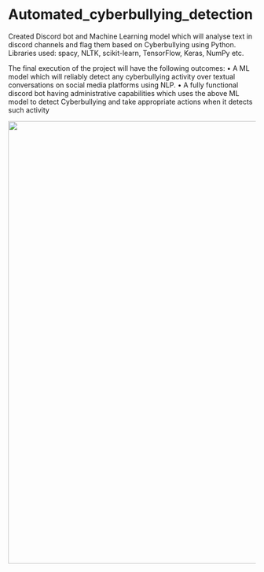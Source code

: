 # Automated_cyberbullying_detection

Created Discord bot and Machine Learning model which will analyse text in discord channels and flag them based on Cyberbullying using Python. Libraries used: spacy, NLTK, scikit-learn, TensorFlow, Keras, NumPy etc.

The final execution of the project will have the following outcomes:
• A ML model which will reliably detect any cyberbullying activity over textual 
conversations on social media platforms using NLP.
• A fully functional discord bot having administrative capabilities which uses the above ML 
model to detect Cyberbullying and take appropriate actions when it detects such activity

<img src="" width=900>
<br>
